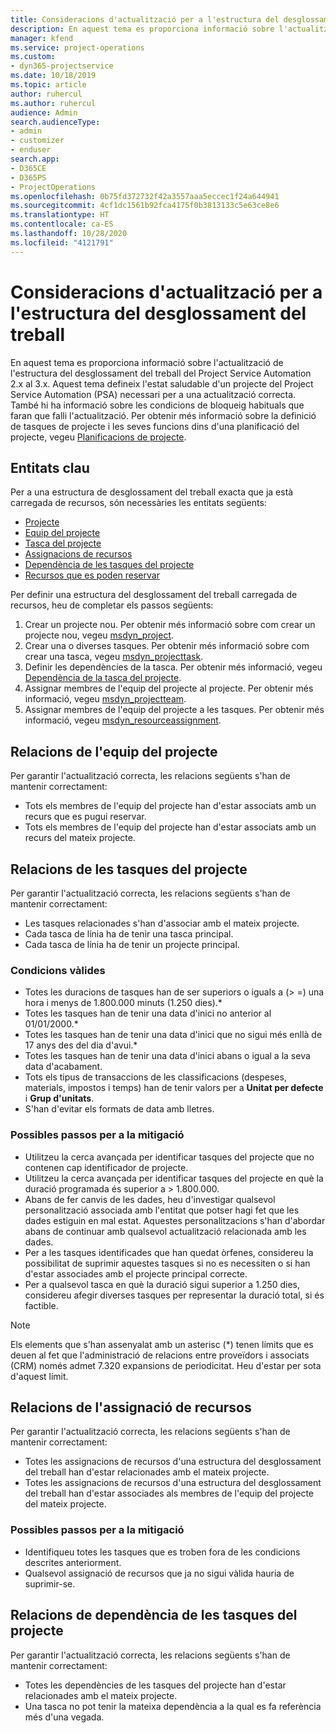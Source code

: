 ```yaml
---
title: Consideracions d'actualització per a l'estructura del desglossament del treball
description: En aquest tema es proporciona informació sobre l'actualització de l'estructura del desglossament del treball del Project Service Automation 2.x al 3.x.
manager: kfend
ms.service: project-operations
ms.custom:
- dyn365-projectservice
ms.date: 10/18/2019
ms.topic: article
author: ruhercul
ms.author: ruhercul
audience: Admin
search.audienceType:
- admin
- customizer
- enduser
search.app:
- D365CE
- D365PS
- ProjectOperations
ms.openlocfilehash: 0b75fd372732f42a3557aaa5eccec1f24a644941
ms.sourcegitcommit: 4cf1dc1561b92fca4175f0b3813133c5e63ce8e6
ms.translationtype: HT
ms.contentlocale: ca-ES
ms.lasthandoff: 10/28/2020
ms.locfileid: "4121791"
---
```

# <a name="upgrade-considerations-for-the-work-breakdown-structure"></a>Consideracions d'actualització per a l'estructura del desglossament del treball
En aquest tema es proporciona informació sobre l'actualització de l'estructura del desglossament del treball del Project Service Automation 2.x al 3.x. Aquest tema defineix l'estat saludable d'un projecte del Project Service Automation (PSA) necessari per a una actualització correcta. També hi ha informació sobre les condicions de bloqueig habituals que faran que falli l'actualització. Per obtenir més informació sobre la definició de tasques de projecte i les seves funcions dins d'una planificació del projecte, vegeu [Planificacions de projecte](project-creating.md).

## <a name="key-entities"></a>Entitats clau
Per a una estructura de desglossament del treball exacta que ja està carregada de recursos, són necessàries les entitats següents:

- [Projecte](https://docs.microsoft.com/dynamics365/customerengagement/on-premises/developer/entities/msdyn_project)
- [Equip del projecte](https://docs.microsoft.com/dynamics365/customerengagement/on-premises/developer/entities/msdyn_projectteam)
- [Tasca del projecte](https://docs.microsoft.com/dynamics365/customerengagement/on-premises/developer/entities/msdyn_projecttask)
- [Assignacions de recursos](https://docs.microsoft.com/dynamics365/customerengagement/on-premises/developer/entities/msdyn_resourceassignment)
- [Dependència de les tasques del projecte](https://docs.microsoft.com/dynamics365/customerengagement/on-premises/developer/entities/msdyn_projecttaskdependency)
- [Recursos que es poden reservar](https://docs.microsoft.com/dynamics365/customerengagement/on-premises/developer/entities/bookableresource)

Per definir una estructura del desglossament del treball carregada de recursos, heu de completar els passos següents:

1. Crear un projecte nou. Per obtenir més informació sobre com crear un projecte nou, vegeu [msdyn_project](https://docs.microsoft.com/dynamics365/customerengagement/on-premises/developer/entities/msdyn_project).
2. Crear una o diverses tasques. Per obtenir més informació sobre com crear una tasca, vegeu [msdyn_projecttask](https://docs.microsoft.com/dynamics365/customerengagement/on-premises/developer/entities/msdyn_projecttask).
3. Definir les dependències de la tasca. Per obtenir més informació, vegeu [Dependència de la tasca del projecte](https://docs.microsoft.com/dynamics365/customerengagement/on-premises/developer/entities/msdyn_projecttaskdependency).
4. Assignar membres de l'equip del projecte al projecte. Per obtenir més informació, vegeu [msdyn_projectteam](https://docs.microsoft.com/dynamics365/customerengagement/on-premises/developer/entities/msdyn_projectteam).
5. Assignar membres de l'equip del projecte a les tasques. Per obtenir més informació, vegeu [msdyn_resourceassignment](https://docs.microsoft.com/dynamics365/customerengagement/on-premises/developer/entities/msdyn_resourceassignment).

## <a name="project-team-relationships"></a>Relacions de l'equip del projecte

Per garantir l'actualització correcta, les relacions següents s'han de mantenir correctament:
- Tots els membres de l'equip del projecte han d'estar associats amb un recurs que es pugui reservar.
- Tots els membres de l'equip del projecte han d'estar associats amb un recurs del mateix projecte. 

## <a name="project-task-relationships"></a>Relacions de les tasques del projecte
Per garantir l'actualització correcta, les relacions següents s'han de mantenir correctament:

- Les tasques relacionades s'han d'associar amb el mateix projecte.
- Cada tasca de línia ha de tenir una tasca principal.
- Cada tasca de línia ha de tenir un projecte principal.

### <a name="valid-conditions"></a>Condicions vàlides

- Totes les duracions de tasques han de ser superiors o iguals a (> =) una hora i menys de 1.800.000 minuts (1.250 dies).*
- Totes les tasques han de tenir una data d'inici no anterior al 01/01/2000.*
- Totes les tasques han de tenir una data d'inici que no sigui més enllà de 17 anys des del dia d'avui.*
- Totes les tasques han de tenir una data d'inici abans o igual a la seva data d'acabament.
- Tots els tipus de transaccions de les classificacions (despeses, materials, impostos i temps) han de tenir valors per a **Unitat per defecte** i **Grup d'unitats**.
- S'han d'evitar els formats de data amb lletres.

### <a name="potential-mitigation-steps"></a>Possibles passos per a la mitigació
- Utilitzeu la cerca avançada per identificar tasques del projecte que no contenen cap identificador de projecte.
- Utilitzeu la cerca avançada per identificar tasques del projecte en què la duració programada és superior a > 1.800.000.
- Abans de fer canvis de les dades, heu d'investigar qualsevol personalització associada amb l'entitat que potser hagi fet que les dades estiguin en mal estat. Aquestes personalitzacions s'han d'abordar abans de continuar amb qualsevol actualització relacionada amb les dades.
- Per a les tasques identificades que han quedat òrfenes, considereu la possibilitat de suprimir aquestes tasques si no es necessiten o si han d'estar associades amb el projecte principal correcte.
- Per a qualsevol tasca en què la duració sigui superior a 1.250 dies, considereu afegir diverses tasques per representar la duració total, si és factible.

> [!NOTE]
> Els elements que s'han assenyalat amb un asterisc (\*) tenen límits que es deuen al fet que l'administració de relacions entre proveïdors i associats (CRM) només admet 7.320 expansions de periodicitat. Heu d'estar per sota d'aquest límit.

## <a name="resource-assignment-relationships"></a>Relacions de l'assignació de recursos
Per garantir l'actualització correcta, les relacions següents s'han de mantenir correctament:

- Totes les assignacions de recursos d'una estructura del desglossament del treball han d'estar relacionades amb el mateix projecte.
- Totes les assignacions de recursos d'una estructura del desglossament del treball han d'estar associades als membres de l'equip del projecte del mateix projecte.

### <a name="potential-mitigation-steps"></a>Possibles passos per a la mitigació
- Identifiqueu totes les tasques que es troben fora de les condicions descrites anteriorment.  
- Qualsevol assignació de recursos que ja no sigui vàlida hauria de suprimir-se.

## <a name="project-task-dependency-relationships"></a>Relacions de dependència de les tasques del projecte
Per garantir l'actualització correcta, les relacions següents s'han de mantenir correctament:

- Totes les dependències de les tasques del projecte han d'estar relacionades amb el mateix projecte.
- Una tasca no pot tenir la mateixa dependència a la qual es fa referència més d'una vegada.
